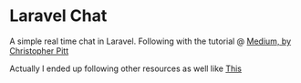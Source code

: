# Laravel Chat

A simple real time chat in Laravel. Following with the tutorial @ [Medium, by Christopher Pitt](https://medium.com/laravel-4/laravel-4-real-time-chat-eaa550829538)

Actually I ended up following other resources as well like [This](http://www.sitepoint.com/build-new-app-laravel-emberjs-vagrant/)
